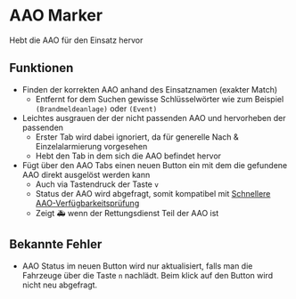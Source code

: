 # AAO Marker

Hebt die AAO für den Einsatz hervor

## Funktionen

* Finden der korrekten AAO anhand des Einsatznamen (exakter Match)
    * Entfernt for dem Suchen gewisse Schlüsselwörter wie zum Beispiel `(Brandmeldeanlage)` oder `(Event)`
* Leichtes ausgrauen der der nicht passenden AAO und hervorheben der passenden
    * Erster Tab wird dabei ignoriert, da für generelle Nach & Einzelalarmierung vorgesehen
    * Hebt den Tab in dem sich die AAO befindet hervor
* Fügt über den AAO Tabs einen neuen Button ein mit dem die gefundene AAO direkt ausgelöst werden kann
    * Auch via Tastendruck der Taste ``v``
    * Status der AAO wird abgefragt, somit kompatibel
      mit [Schnellere AAO-Verfügbarkeitsprüfung](https://forum.leitstellenspiel.de/index.php?thread/22896-aaos-nur-pro-kategorie-laden/&postID=526698#post526698)
    * Zeigt 🚑 wenn der Rettungsdienst Teil der AAO ist

## Bekannte Fehler

* AAO Status im neuen Button wird nur aktualisiert, falls man die Fahrzeuge über die Taste ``n`` nachlädt. Beim klick
  auf den Button wird nicht neu abgefragt.